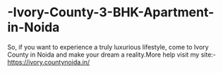 # -Ivory-County-3-BHK-Apartment-in-Noida
So, if you want to experience a truly luxurious lifestyle, come to Ivory County in Noida and make your dream a reality.More help visit my site:- https://ivory.countynoida.in/
